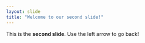 ```yaml
---
layout: slide
title: "Welcome to our second slide!"
---
```

This is the **second slide**.
Use the left arrow to go back!
